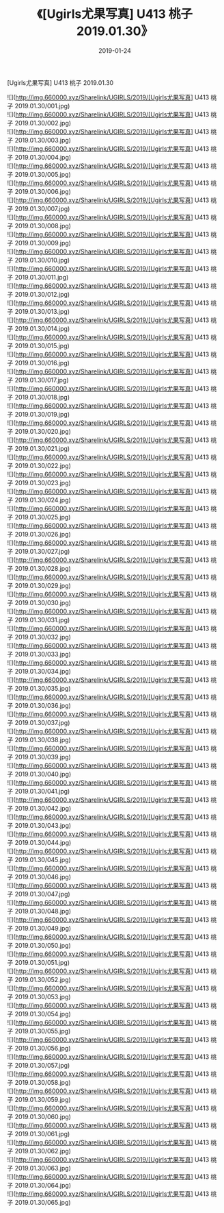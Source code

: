 ﻿---
layout: post
title:  《[Ugirls尤果写真] U413 桃子 2019.01.30》
date:   2019-01-24
img: http://img.660000.xyz/Sharelink/UGIRLS/2019/[Ugirls尤果写真] U413 桃子 2019.01.30/000.jpg
categories: [美女, 清纯, 唯美]
---

[Ugirls尤果写真] U413 桃子 2019.01.30

 ![](http://img.660000.xyz/Sharelink/UGIRLS/2019/[Ugirls尤果写真] U413 桃子 2019.01.30/001.jpg) <br>![](http://img.660000.xyz/Sharelink/UGIRLS/2019/[Ugirls尤果写真] U413 桃子 2019.01.30/002.jpg) <br>![](http://img.660000.xyz/Sharelink/UGIRLS/2019/[Ugirls尤果写真] U413 桃子 2019.01.30/003.jpg) <br>![](http://img.660000.xyz/Sharelink/UGIRLS/2019/[Ugirls尤果写真] U413 桃子 2019.01.30/004.jpg) <br>![](http://img.660000.xyz/Sharelink/UGIRLS/2019/[Ugirls尤果写真] U413 桃子 2019.01.30/005.jpg) <br>![](http://img.660000.xyz/Sharelink/UGIRLS/2019/[Ugirls尤果写真] U413 桃子 2019.01.30/006.jpg) <br>![](http://img.660000.xyz/Sharelink/UGIRLS/2019/[Ugirls尤果写真] U413 桃子 2019.01.30/007.jpg) <br>![](http://img.660000.xyz/Sharelink/UGIRLS/2019/[Ugirls尤果写真] U413 桃子 2019.01.30/008.jpg) <br>![](http://img.660000.xyz/Sharelink/UGIRLS/2019/[Ugirls尤果写真] U413 桃子 2019.01.30/009.jpg) <br>![](http://img.660000.xyz/Sharelink/UGIRLS/2019/[Ugirls尤果写真] U413 桃子 2019.01.30/010.jpg) <br>![](http://img.660000.xyz/Sharelink/UGIRLS/2019/[Ugirls尤果写真] U413 桃子 2019.01.30/011.jpg) <br>![](http://img.660000.xyz/Sharelink/UGIRLS/2019/[Ugirls尤果写真] U413 桃子 2019.01.30/012.jpg) <br>![](http://img.660000.xyz/Sharelink/UGIRLS/2019/[Ugirls尤果写真] U413 桃子 2019.01.30/013.jpg) <br>![](http://img.660000.xyz/Sharelink/UGIRLS/2019/[Ugirls尤果写真] U413 桃子 2019.01.30/014.jpg) <br>![](http://img.660000.xyz/Sharelink/UGIRLS/2019/[Ugirls尤果写真] U413 桃子 2019.01.30/015.jpg) <br>![](http://img.660000.xyz/Sharelink/UGIRLS/2019/[Ugirls尤果写真] U413 桃子 2019.01.30/016.jpg) <br>![](http://img.660000.xyz/Sharelink/UGIRLS/2019/[Ugirls尤果写真] U413 桃子 2019.01.30/017.jpg) <br>![](http://img.660000.xyz/Sharelink/UGIRLS/2019/[Ugirls尤果写真] U413 桃子 2019.01.30/018.jpg) <br>![](http://img.660000.xyz/Sharelink/UGIRLS/2019/[Ugirls尤果写真] U413 桃子 2019.01.30/019.jpg) <br>![](http://img.660000.xyz/Sharelink/UGIRLS/2019/[Ugirls尤果写真] U413 桃子 2019.01.30/020.jpg) <br>![](http://img.660000.xyz/Sharelink/UGIRLS/2019/[Ugirls尤果写真] U413 桃子 2019.01.30/021.jpg) <br>![](http://img.660000.xyz/Sharelink/UGIRLS/2019/[Ugirls尤果写真] U413 桃子 2019.01.30/022.jpg) <br>![](http://img.660000.xyz/Sharelink/UGIRLS/2019/[Ugirls尤果写真] U413 桃子 2019.01.30/023.jpg) <br>![](http://img.660000.xyz/Sharelink/UGIRLS/2019/[Ugirls尤果写真] U413 桃子 2019.01.30/024.jpg) <br>![](http://img.660000.xyz/Sharelink/UGIRLS/2019/[Ugirls尤果写真] U413 桃子 2019.01.30/025.jpg) <br>![](http://img.660000.xyz/Sharelink/UGIRLS/2019/[Ugirls尤果写真] U413 桃子 2019.01.30/026.jpg) <br>![](http://img.660000.xyz/Sharelink/UGIRLS/2019/[Ugirls尤果写真] U413 桃子 2019.01.30/027.jpg) <br>![](http://img.660000.xyz/Sharelink/UGIRLS/2019/[Ugirls尤果写真] U413 桃子 2019.01.30/028.jpg) <br>![](http://img.660000.xyz/Sharelink/UGIRLS/2019/[Ugirls尤果写真] U413 桃子 2019.01.30/029.jpg) <br>![](http://img.660000.xyz/Sharelink/UGIRLS/2019/[Ugirls尤果写真] U413 桃子 2019.01.30/030.jpg) <br>![](http://img.660000.xyz/Sharelink/UGIRLS/2019/[Ugirls尤果写真] U413 桃子 2019.01.30/031.jpg) <br>![](http://img.660000.xyz/Sharelink/UGIRLS/2019/[Ugirls尤果写真] U413 桃子 2019.01.30/032.jpg) <br>![](http://img.660000.xyz/Sharelink/UGIRLS/2019/[Ugirls尤果写真] U413 桃子 2019.01.30/033.jpg) <br>![](http://img.660000.xyz/Sharelink/UGIRLS/2019/[Ugirls尤果写真] U413 桃子 2019.01.30/034.jpg) <br>![](http://img.660000.xyz/Sharelink/UGIRLS/2019/[Ugirls尤果写真] U413 桃子 2019.01.30/035.jpg) <br>![](http://img.660000.xyz/Sharelink/UGIRLS/2019/[Ugirls尤果写真] U413 桃子 2019.01.30/036.jpg) <br>![](http://img.660000.xyz/Sharelink/UGIRLS/2019/[Ugirls尤果写真] U413 桃子 2019.01.30/037.jpg) <br>![](http://img.660000.xyz/Sharelink/UGIRLS/2019/[Ugirls尤果写真] U413 桃子 2019.01.30/038.jpg) <br>![](http://img.660000.xyz/Sharelink/UGIRLS/2019/[Ugirls尤果写真] U413 桃子 2019.01.30/039.jpg) <br>![](http://img.660000.xyz/Sharelink/UGIRLS/2019/[Ugirls尤果写真] U413 桃子 2019.01.30/040.jpg) <br>![](http://img.660000.xyz/Sharelink/UGIRLS/2019/[Ugirls尤果写真] U413 桃子 2019.01.30/041.jpg) <br>![](http://img.660000.xyz/Sharelink/UGIRLS/2019/[Ugirls尤果写真] U413 桃子 2019.01.30/042.jpg) <br>![](http://img.660000.xyz/Sharelink/UGIRLS/2019/[Ugirls尤果写真] U413 桃子 2019.01.30/043.jpg) <br>![](http://img.660000.xyz/Sharelink/UGIRLS/2019/[Ugirls尤果写真] U413 桃子 2019.01.30/044.jpg) <br>![](http://img.660000.xyz/Sharelink/UGIRLS/2019/[Ugirls尤果写真] U413 桃子 2019.01.30/045.jpg) <br>![](http://img.660000.xyz/Sharelink/UGIRLS/2019/[Ugirls尤果写真] U413 桃子 2019.01.30/046.jpg) <br>![](http://img.660000.xyz/Sharelink/UGIRLS/2019/[Ugirls尤果写真] U413 桃子 2019.01.30/047.jpg) <br>![](http://img.660000.xyz/Sharelink/UGIRLS/2019/[Ugirls尤果写真] U413 桃子 2019.01.30/048.jpg) <br>![](http://img.660000.xyz/Sharelink/UGIRLS/2019/[Ugirls尤果写真] U413 桃子 2019.01.30/049.jpg) <br>![](http://img.660000.xyz/Sharelink/UGIRLS/2019/[Ugirls尤果写真] U413 桃子 2019.01.30/050.jpg) <br>![](http://img.660000.xyz/Sharelink/UGIRLS/2019/[Ugirls尤果写真] U413 桃子 2019.01.30/051.jpg) <br>![](http://img.660000.xyz/Sharelink/UGIRLS/2019/[Ugirls尤果写真] U413 桃子 2019.01.30/052.jpg) <br>![](http://img.660000.xyz/Sharelink/UGIRLS/2019/[Ugirls尤果写真] U413 桃子 2019.01.30/053.jpg) <br>![](http://img.660000.xyz/Sharelink/UGIRLS/2019/[Ugirls尤果写真] U413 桃子 2019.01.30/054.jpg) <br>![](http://img.660000.xyz/Sharelink/UGIRLS/2019/[Ugirls尤果写真] U413 桃子 2019.01.30/055.jpg) <br>![](http://img.660000.xyz/Sharelink/UGIRLS/2019/[Ugirls尤果写真] U413 桃子 2019.01.30/056.jpg) <br>![](http://img.660000.xyz/Sharelink/UGIRLS/2019/[Ugirls尤果写真] U413 桃子 2019.01.30/057.jpg) <br>![](http://img.660000.xyz/Sharelink/UGIRLS/2019/[Ugirls尤果写真] U413 桃子 2019.01.30/058.jpg) <br>![](http://img.660000.xyz/Sharelink/UGIRLS/2019/[Ugirls尤果写真] U413 桃子 2019.01.30/059.jpg) <br>![](http://img.660000.xyz/Sharelink/UGIRLS/2019/[Ugirls尤果写真] U413 桃子 2019.01.30/060.jpg) <br>![](http://img.660000.xyz/Sharelink/UGIRLS/2019/[Ugirls尤果写真] U413 桃子 2019.01.30/061.jpg) <br>![](http://img.660000.xyz/Sharelink/UGIRLS/2019/[Ugirls尤果写真] U413 桃子 2019.01.30/062.jpg) <br>![](http://img.660000.xyz/Sharelink/UGIRLS/2019/[Ugirls尤果写真] U413 桃子 2019.01.30/063.jpg) <br>![](http://img.660000.xyz/Sharelink/UGIRLS/2019/[Ugirls尤果写真] U413 桃子 2019.01.30/064.jpg) <br>![](http://img.660000.xyz/Sharelink/UGIRLS/2019/[Ugirls尤果写真] U413 桃子 2019.01.30/065.jpg) <br>